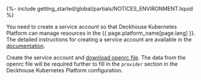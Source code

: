 {%- include getting_started/global/partials/NOTICES_ENVIRONMENT.liquid %}

You need to create a service account so that Deckhouse Kubernetes Platform can manage resources in the {{ page.platform_name[page.lang] }}. The detailed instructions for creating a service account are available in the [documentation](/documentation/v1/modules/030-cloud-provider-openstack/environment.html).

Create the service account and [download openrc file](https://docs.selectel.ru/en/cloud/servers/tools/openstack/#configure-authorization). The data from the openrc file will be required further to fill in the `provider` section in the Deckhouse Kubernetes Platform configuration.
